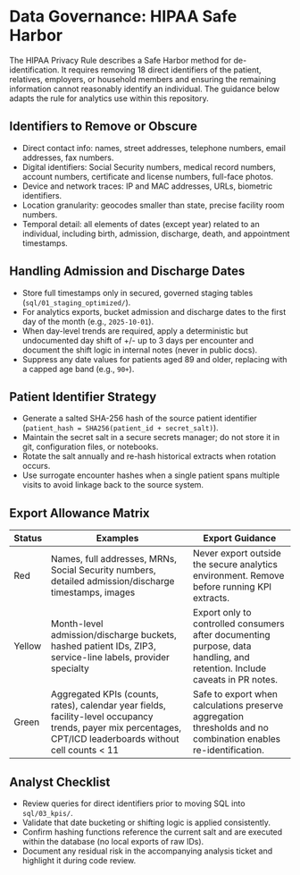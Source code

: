 # Data Governance: HIPAA Safe Harbor

The HIPAA Privacy Rule describes a Safe Harbor method for de-identification. It requires removing 18 direct identifiers of the patient, relatives, employers, or household members and ensuring the remaining information cannot reasonably identify an individual. The guidance below adapts the rule for analytics use within this repository.

## Identifiers to Remove or Obscure

- Direct contact info: names, street addresses, telephone numbers, email addresses, fax numbers.
- Digital identifiers: Social Security numbers, medical record numbers, account numbers, certificate and license numbers, full-face photos.
- Device and network traces: IP and MAC addresses, URLs, biometric identifiers.
- Location granularity: geocodes smaller than state, precise facility room numbers.
- Temporal detail: all elements of dates (except year) related to an individual, including birth, admission, discharge, death, and appointment timestamps.

## Handling Admission and Discharge Dates

- Store full timestamps only in secured, governed staging tables (`sql/01_staging_optimized/`).
- For analytics exports, bucket admission and discharge dates to the first day of the month (e.g., `2025-10-01`).
- When day-level trends are required, apply a deterministic but undocumented day shift of +/- up to 3 days per encounter and document the shift logic in internal notes (never in public docs).
- Suppress any date values for patients aged 89 and older, replacing with a capped age band (e.g., `90+`).

## Patient Identifier Strategy

- Generate a salted SHA-256 hash of the source patient identifier (`patient_hash = SHA256(patient_id + secret_salt)`).
- Maintain the secret salt in a secure secrets manager; do not store it in git, configuration files, or notebooks.
- Rotate the salt annually and re-hash historical extracts when rotation occurs.
- Use surrogate encounter hashes when a single patient spans multiple visits to avoid linkage back to the source system.

## Export Allowance Matrix

| Status | Examples | Export Guidance |
|--------|----------|-----------------|
| Red    | Names, full addresses, MRNs, Social Security numbers, detailed admission/discharge timestamps, images | Never export outside the secure analytics environment. Remove before running KPI extracts. |
| Yellow | Month-level admission/discharge buckets, hashed patient IDs, ZIP3, service-line labels, provider specialty | Export only to controlled consumers after documenting purpose, data handling, and retention. Include caveats in PR notes. |
| Green  | Aggregated KPIs (counts, rates), calendar year fields, facility-level occupancy trends, payer mix percentages, CPT/ICD leaderboards without cell counts < 11 | Safe to export when calculations preserve aggregation thresholds and no combination enables re-identification. |

## Analyst Checklist

- Review queries for direct identifiers prior to moving SQL into `sql/03_kpis/`.
- Validate that date bucketing or shifting logic is applied consistently.
- Confirm hashing functions reference the current salt and are executed within the database (no local exports of raw IDs).
- Document any residual risk in the accompanying analysis ticket and highlight it during code review.
